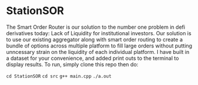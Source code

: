 # StationSOR


The Smart Order Router is our solution to the number one problem in defi derivatives today: Lack of Liquidity for institutional investors.
Our solution is to use our existing aggregator along with smart order routing to create a bundle of options across multiple platform to fill large orders without putting unncessary strain on the liquidity of each individual platform. I have built in a dataset for your convenience, and added print outs to the terminal to display results. To run, simply clone this repo then do:

```cd StationSOR```
```cd src```
```g++ main.cpp```
```./a.out```
